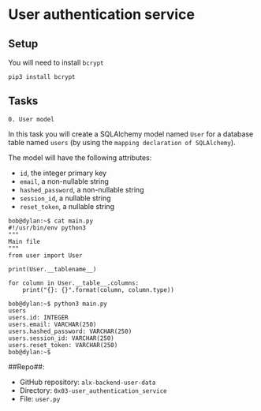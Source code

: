 # User authentication service

## Setup
You will need to install `bcrypt`
```
pip3 install bcrypt
```

## Tasks
```
0. User model
```
In this task you will create a SQLAlchemy model named `User` for a database table named `users` (by using the `mapping declaration of SQLAlchemy`).

The model will have the following attributes:

- `id`, the integer primary key
- `email`, a non-nullable string
- `hashed_password`, a non-nullable string
- `session_id`, a nullable string
- `reset_token`, a nullable string

```
bob@dylan:~$ cat main.py
#!/usr/bin/env python3
"""
Main file
"""
from user import User

print(User.__tablename__)

for column in User.__table__.columns:
    print("{}: {}".format(column, column.type))

bob@dylan:~$ python3 main.py
users
users.id: INTEGER
users.email: VARCHAR(250)
users.hashed_password: VARCHAR(250)
users.session_id: VARCHAR(250)
users.reset_token: VARCHAR(250)
bob@dylan:~$
```
##Repo##:

- GitHub repository: `alx-backend-user-data`
- Directory: `0x03-user_authentication_service`
- File: `user.py`

